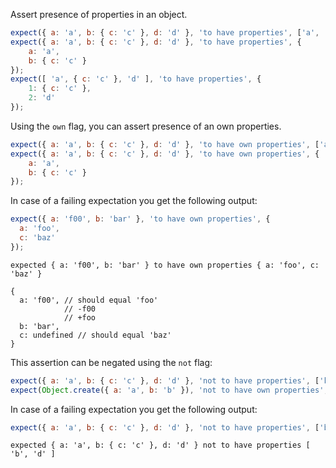 Assert presence of properties in an object.

```javascript
expect({ a: 'a', b: { c: 'c' }, d: 'd' }, 'to have properties', ['a', 'b']);
expect({ a: 'a', b: { c: 'c' }, d: 'd' }, 'to have properties', {
    a: 'a',
    b: { c: 'c' }
});
expect([ 'a', { c: 'c' }, 'd' ], 'to have properties', {
    1: { c: 'c' },
    2: 'd'
});
```

Using the `own` flag, you can assert presence of an own properties.

```javascript
expect({ a: 'a', b: { c: 'c' }, d: 'd' }, 'to have own properties', ['a', 'b']);
expect({ a: 'a', b: { c: 'c' }, d: 'd' }, 'to have own properties', {
    a: 'a',
    b: { c: 'c' }
});
```

In case of a failing expectation you get the following output:

```javascript
expect({ a: 'f00', b: 'bar' }, 'to have own properties', {
  a: 'foo',
  c: 'baz'
});
```

```output
expected { a: 'f00', b: 'bar' } to have own properties { a: 'foo', c: 'baz' }

{
  a: 'f00', // should equal 'foo'
            // -f00
            // +foo
  b: 'bar',
  c: undefined // should equal 'baz'
}
```

This assertion can be negated using the `not` flag:

```javascript
expect({ a: 'a', b: { c: 'c' }, d: 'd' }, 'not to have properties', ['k', 'l']);
expect(Object.create({ a: 'a', b: 'b' }), 'not to have own properties', ['a', 'b']);
```

In case of a failing expectation you get the following output:

```javascript
expect({ a: 'a', b: { c: 'c' }, d: 'd' }, 'not to have properties', ['b', 'd']);
```

```output
expected { a: 'a', b: { c: 'c' }, d: 'd' } not to have properties [ 'b', 'd' ]
```
